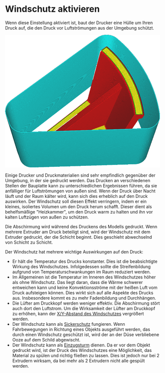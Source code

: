 Windschutz aktivieren
====
Wenn diese Einstellung aktiviert ist, baut der Drucker eine Hülle um Ihren Druck auf, die den Druck vor Luftströmungen aus der Umgebung schützt.

<!--screenshot {
"image_path": "draft_shield_enabled.png",
"models": [{"script": "headphone_hook.scad"}],
"camera_position": [-56, 139, 305],
"settings": {
    "draft_shield_enabled": true
},
"colours": 32
}-->
![Ein Windschutz wird um das Modell gedruckt](../../../articles/images/draft_shield_enabled.png)

Einige Drucker und Druckmaterialien sind sehr empfindlich gegenüber der Umgebung, in der sie gedruckt werden. Das Drucken an verschiedenen Stellen der Bauplatte kann zu unterschiedlichen Ergebnissen führen, da sie anfälliger für Luftströmungen von außen sind. Wenn der Druck über Nacht läuft und der Raum kälter wird, kann sich dies erheblich auf den Druck auswirken. Der Windschutz soll diesen Effekt verringern, indem er ein kleines, isoliertes Volumen um den Druck herum schafft. Dieser dient als behelfsmäßige "Heizkammer", um den Druck warm zu halten und ihn vor kalten Luftzügen von außen zu schützen.

Die Abschirmung wird während des Druckens des Modells gedruckt. Wenn mehrere Extruder am Druck beteiligt sind, wird der Windschutz mit dem Extruder gedruckt, der die Schicht beginnt. Dies geschieht abwechselnd von Schicht zu Schicht.

Der Windschutz hat mehrere wichtige Auswirkungen auf den Druck:
* Er hält die Temperatur des Drucks konstanter. Dies ist die beabsichtigte Wirkung des Windschutzes. Infolgedessen sollte die Streifenbildung aufgrund von Temperaturschwankungen im Raum reduziert werden.
* Im Allgemeinen ist die Temperatur im Inneren des Windschutzes höher als ohne Windschutz. Das liegt daran, dass die Wärme schwerer entweichen kann und keine Konvektionsströme mit der heißen Luft vom Druck aufsteigen können. Dies wirkt sich auf alle Aspekte des Drucks aus. Insbesondere kommt es zu mehr Fadenbildung und Durchhängen.
* Die Lüfter am Druckkopf werden weniger effektiv. Die Abschirmung stört auch dort den Luftstrom. Um die Wirksamkeit der Lüfter am Druckkopf zu erhöhen, kann der [X/Y-Abstand des Windschutzes](draft_shield_dist.md) vergrößert werden.
* Der Windschutz kann als [Sickerschutz](../dual/ooze_shield_enabled.md) fungieren. Wenn Fahrbewegungen in Richtung eines Objekts ausgeführt werden, das durch einen Windschutz geschützt ist, wird der an der Düse verbliebene Ooze auf dem Schild abgewischt.
* Der Windschutz kann als [Einzugsturm](../dual/prime_tower_enable.md) dienen. Da er vor dem Objekt gedruckt wird, ist der Druck des Windschutzes eine Möglichkeit, das Material zu spülen und richtig fließen zu lassen. Dies ist jedoch nur bei 2 Extrudern wirksam, da bei mehr als 2 Extrudern nicht alle gespült werden.